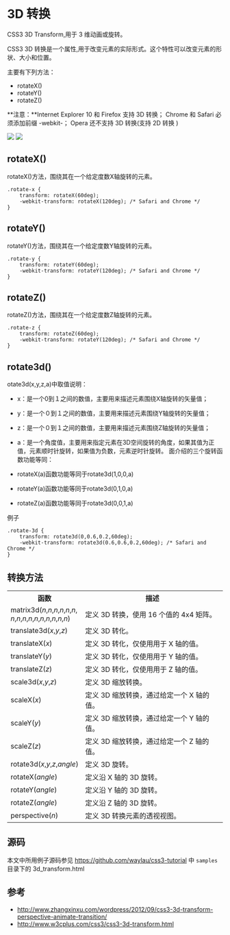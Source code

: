 3D 转换
====

CSS3 3D Transform,用于 3 维动画或旋转。

CSS3 3D 转换是一个属性,用于改变元素的实际形式。这个特性可以改变元素的形状、大小和位置。

主要有下列方法：

* rotateX()
* rotateY()
* rotateZ()

**注意：**Internet Explorer 10 和 Firefox 支持 3D 转换；
Chrome 和 Safari 必须添加前缀 -webkit-；
Opera 还不支持 3D 转换(支持 2D 转换 )

![](../images/transform-3d.jpg)
![](https://wx4.sinaimg.cn/mw2000/007slE0nly1h3rj1umdcvj30ie0ggwnm.jpg)

## rotateX()

rotateX()方法，围绕其在一个给定度数X轴旋转的元素。

	.rotate-x {
	    transform: rotateX(60deg);
	    -webkit-transform: rotateX(120deg); /* Safari and Chrome */
	}


## rotateY()
 
rotateY()方法，围绕其在一个给定度数Y轴旋转的元素。

    .rotate-y {
        transform: rotateY(60deg);
        -webkit-transform: rotateY(120deg); /* Safari and Chrome */
    }

## rotateZ()
 
rotateZ()方法，围绕其在一个给定度数Z轴旋转的元素。

    .rotate-z {
        transform: rotateZ(60deg);
        -webkit-transform: rotateY(120deg); /* Safari and Chrome */
    }

## rotate3d()
otate3d(x,y,z,a)中取值说明：

* x：是一个0到１之间的数值，主要用来描述元素围绕X轴旋转的矢量值；
* y：是一个０到１之间的数值，主要用来描述元素围绕Y轴旋转的矢量值；
* z：是一个０到１之间的数值，主要用来描述元素围绕Z轴旋转的矢量值；
* a：是一个角度值，主要用来指定元素在3D空间旋转的角度，如果其值为正值，元素顺时针旋转，如果值为负数，元素逆时针旋转。
面介绍的三个旋转函数功能等同：

* rotateX(a)函数功能等同于rotate3d(1,0,0,a)
* rotateY(a)函数功能等同于rotate3d(0,1,0,a)
* rotateZ(a)函数功能等同于rotate3d(0,0,1,a)

例子

    .rotate-3d {
        transform: rotate3d(0,0.6,0.2,60deg);
        -webkit-transform: rotate3d(0.6,0.6,0.2,60deg); /* Safari and Chrome */
    }

## 转换方法

<table class="reference"> <tbody><tr> <th style="width:25%;">函数</th> <th>描述</th> </tr> <tr> <td>matrix3d(<i>n</i>,<i>n</i>,<i>n</i>,<i>n</i>,<i>n</i>,<i>n</i>,<br><i>n</i>,<i>n</i>,<i>n</i>,<i>n</i>,<i>n</i>,<i>n</i>,<i>n</i>,<i>n</i>,<i>n</i>,<i>n</i>)</td> <td>定义 3D 转换，使用 16 个值的 4x4 矩阵。</td> </tr> <tr> <td>translate3d(<i>x</i>,<i>y</i>,<i>z</i>)</td> <td>定义 3D 转化。</td> </tr> <tr> <td>translateX(<i>x</i>)</td> <td>定义 3D 转化，仅使用用于 X 轴的值。</td> </tr> <tr> <td>translateY(<i>y</i>)</td> <td>定义 3D 转化，仅使用用于 Y 轴的值。</td> </tr> <tr> <td>translateZ(<i>z</i>)</td> <td>定义 3D 转化，仅使用用于 Z 轴的值。</td> </tr> <tr> <td>scale3d(<i>x</i>,<i>y</i>,<i>z</i>)</td> <td>定义 3D 缩放转换。</td> </tr> <tr> <td>scaleX(<i>x</i>)</td> <td>定义 3D 缩放转换，通过给定一个 X 轴的值。</td> </tr> <tr> <td>scaleY(<i>y</i>)</td> <td>定义 3D 缩放转换，通过给定一个 Y 轴的值。</td> </tr> <tr> <td>scaleZ(<i>z</i>)</td> <td>定义 3D 缩放转换，通过给定一个 Z 轴的值。</td> </tr> <tr> <td>rotate3d(<i>x</i>,<i>y</i>,<i>z</i>,<i>angle</i>)</td> <td>定义 3D 旋转。</td> </tr> <tr> <td>rotateX(<i>angle</i>)</td> <td>定义沿 X 轴的 3D 旋转。</td> </tr> <tr> <td>rotateY(<i>angle</i>)</td> <td>定义沿 Y 轴的 3D 旋转。</td> </tr> <tr> <td>rotateZ(<i>angle</i>)</td> <td>定义沿 Z 轴的 3D 旋转。</td> </tr> <tr> <td>perspective(<i>n</i>)</td> <td>定义 3D 转换元素的透视视图。</td> </tr> </tbody></table>

## 源码

本文中所用例子源码参见
<https://github.com/waylau/css3-tutorial> 中 `samples` 目录下的 3d_transform.html

## 参考
* <http://www.zhangxinxu.com/wordpress/2012/09/css3-3d-transform-perspective-animate-transition/>
* <http://www.w3cplus.com/css3/css3-3d-transform.html>